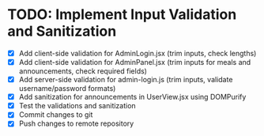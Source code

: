 # TODO: Implement Input Validation and Sanitization

- [x] Add client-side validation for AdminLogin.jsx (trim inputs, check lengths)
- [x] Add client-side validation for AdminPanel.jsx (trim inputs for meals and announcements, check required fields)
- [x] Add server-side validation for admin-login.js (trim inputs, validate username/password formats)
- [x] Add sanitization for announcements in UserView.jsx using DOMPurify
- [x] Test the validations and sanitization
- [x] Commit changes to git
- [x] Push changes to remote repository
